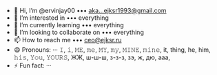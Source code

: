 - 👋 Hi, I’m @ervinjay00 ••• aka...ejksr1993@gmail.com
- 👀 I’m interested in ••• everything
- 🌱 I’m currently learning ••• everything
- 💞️ I’m looking to collaborate on ••• everything
- 📫 How to reach me ••• ceo@ejksr.ru
- 😄 Pronouns: ··· 𝙸, 𝚒, 𝙼𝙴, 𝚖𝚎,
𝙼𝚈, 𝚖𝚢, 𝙼𝙸𝙽𝙴, 𝚖𝚒𝚗𝚎, it, thing, he, him, 𝚑𝚒𝚜, 𝚈𝚘𝚞, 𝚈𝙾𝚄𝚁𝚂, ЖЖ, ш-ш-ш, з-з-з, зэ, ж, дю, ааа,
- ⚡ Fun fact: ···

<!---
ervinjay/ervinjay is a ✨ special ✨ repository because its `README.md` (this file) appears on your GitHub profile.
You can click the Preview link to take a look at your changes.
--->
